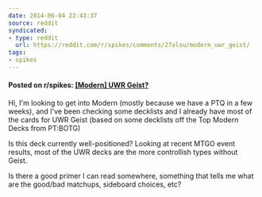 ```yaml
---
date: 2014-06-04 22:43:37
source: reddit
syndicated:
- type: reddit
  url: https://reddit.com/r/spikes/comments/27alsu/modern_uwr_geist/
tags:
- spikes
---
```


#### Posted on r/spikes: [[Modern] UWR Geist?](https://reddit.com/r/spikes/comments/27alsu/modern_uwr_geist/)

Hi, I'm looking to get into Modern (mostly because we have a PTQ in a few weeks), and I've been checking some decklists and I already have most of the cards for UWR Geist (based on some decklists off the Top Modern Decks from PT:BOTG)

Is this deck currently well-positioned? Looking at recent MTGO event results, most of the UWR decks are the more controllish types without Geist.

Is there a good primer I can read somewhere, something that tells me what are the good/bad matchups, sideboard choices, etc?